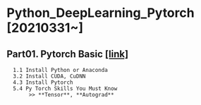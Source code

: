 # Python_DeepLearning_Pytorch [20210331~]


## Part01. Pytorch Basic [[link]](https://github.com/jihyeheo/Python_DeepLearning_Pytorch/blob/main/Part01.Pytorch_Basic.ipynb)<br>
        
      1.1 Install Python or Anaconda 
      3.2 Install CUDA, CuDNN
      4.3 Install Pytorch
      5.4 Py Torch Skills You Must Know
           >> **Tensor**, **Autograd**
